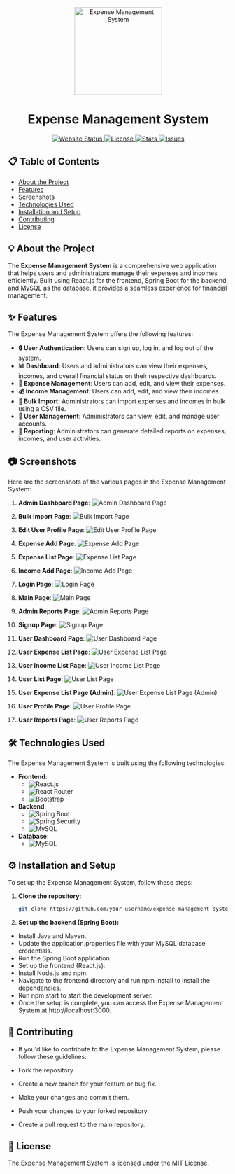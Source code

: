 <div align="center">
  <img src="prj_screenshots/logo.png" alt="Expense Management System" width="200">
  <h1>Expense Management System</h1>
</div>

<div align="center">
  <a href="https://expense-management-app1.netlify.app/">
    <img src="https://img.shields.io/website?url=https%3A%2F%2Fexpense-management-app1.netlify.app%2F" alt="Website Status">
  </a>
  <a href="https://github.com/your-username/expense-management-system/blob/main/LICENSE">
    <img src="https://img.shields.io/github/license/your-username/expense-management-system" alt="License">
  </a>
  <a href="https://github.com/your-username/expense-management-system/stargazers">
    <img src="https://img.shields.io/github/stars/your-username/expense-management-system" alt="Stars">
  </a>
  <a href="https://github.com/your-username/expense-management-system/issues">
    <img src="https://img.shields.io/github/issues/your-username/expense-management-system" alt="Issues">
  </a>
</div>

## 📋 Table of Contents
- [About the Project](#about-the-project)
- [Features](#features)
- [Screenshots](#screenshots)
- [Technologies Used](#technologies-used)
- [Installation and Setup](#installation-and-setup)
- [Contributing](#contributing)
- [License](#license)

## 💡 About the Project
The **Expense Management System** is a comprehensive web application that helps users and administrators manage their expenses and incomes efficiently. Built using React.js for the frontend, Spring Boot for the backend, and MySQL as the database, it provides a seamless experience for financial management.

## ✨ Features
The Expense Management System offers the following features:

- **🔒 User Authentication**: Users can sign up, log in, and log out of the system.
- **📊 Dashboard**: Users and administrators can view their expenses, incomes, and overall financial status on their respective dashboards.
- **💸 Expense Management**: Users can add, edit, and view their expenses.
- **💰 Income Management**: Users can add, edit, and view their incomes.
- **📂 Bulk Import**: Administrators can import expenses and incomes in bulk using a CSV file.
- **👥 User Management**: Administrators can view, edit, and manage user accounts.
- **📑 Reporting**: Administrators can generate detailed reports on expenses, incomes, and user activities.

## 📷 Screenshots
Here are the screenshots of the various pages in the Expense Management System:

1. **Admin Dashboard Page**:
   ![Admin Dashboard Page](prj_screenshots/Admin_Dashboard_page.png)

2. **Bulk Import Page**:
   ![Bulk Import Page](prj_screenshots/Bulk_import_page.png)

3. **Edit User Profile Page**:
   ![Edit User Profile Page](prj_screenshots/Edit_User_profile_page.png)

4. **Expense Add Page**:
   ![Expense Add Page](prj_screenshots/Expense_add_page.png)

5. **Expense List Page**:
   ![Expense List Page](prj_screenshots/Expense_list_page.png)

6. **Income Add Page**:
   ![Income Add Page](prj_screenshots/Income_add_page.png)

7. **Login Page**:
   ![Login Page](prj_screenshots/Login_page.png)

8. **Main Page**:
   ![Main Page](prj_screenshots/Main_Page.png)

9. **Admin Reports Page**:
   ![Admin Reports Page](prj_screenshots/Admin_Reports_page.png)

10. **Signup Page**:
    ![Signup Page](prj_screenshots/Signup_page.png)

11. **User Dashboard Page**:
    ![User Dashboard Page](prj_screenshots/User_Dashboard_page.png)

12. **User Expense List Page**:
    ![User Expense List Page](prj_screenshots/User_Expense_List_page.png)

13. **User Income List Page**:
    ![User Income List Page](prj_screenshots/User_income-List_page.png)

14. **User List Page**:
    ![User List Page](prj_screenshots/User_list_Page.png)

15. **User Expense List Page (Admin)**:
    ![User Expense List Page (Admin)](prj_screenshots/Userexpense_list_page.png)

16. **User Profile Page**:
    ![User Profile Page](prj_screenshots/UserProfile_page.png)

17. **User Reports Page**:
    ![User Reports Page](prj_screenshots/UserReport_page.png)

## 🛠 Technologies Used
The Expense Management System is built using the following technologies:

- **Frontend**:
    - ![React.js](https://img.shields.io/badge/-React.js-61DAFB?logo=react&logoColor=white)
    - ![React Router](https://img.shields.io/badge/-React%20Router-CA4245?logo=react-router&logoColor=white)
    - ![Bootstrap](https://img.shields.io/badge/-Bootstrap-7952B3?logo=bootstrap&logoColor=white)
- **Backend**:
    - ![Spring Boot](https://img.shields.io/badge/-Spring%20Boot-6DB33F?logo=spring&logoColor=white)
    - ![Spring Security](https://img.shields.io/badge/-Spring%20Security-6DB33F?logo=spring&logoColor=white)
    - ![MySQL](https://img.shields.io/badge/-MySQL-4479A1?logo=mysql&logoColor=white)
- **Database**:
    - ![MySQL](https://img.shields.io/badge/-MySQL-4479A1?logo=mysql&logoColor=white)

## ⚙️ Installation and Setup
To set up the Expense Management System, follow these steps:

1. **Clone the repository:**
   ```bash
   git clone https://github.com/your-username/expense-management-system.git
2. **Set up the backend (Spring Boot):**
- Install Java and Maven.
- Update the application.properties file with your MySQL database credentials.
- Run the Spring Boot application.
- Set up the frontend (React.js):
- Install Node.js and npm.
- Navigate to the frontend directory and run npm install to install the dependencies.
- Run npm start to start the development server.
- Once the setup is complete, you can access the Expense Management System at http://localhost:3000.

## 🤝 Contributing
- If you'd like to contribute to the Expense Management System, please follow these guidelines:

- Fork the repository.
 - Create a new branch for your feature or bug fix.
- Make your changes and commit them.
- Push your changes to your forked repository.
- Create a pull request to the main repository.

## 📜 License
The Expense Management System is licensed under the MIT License.
